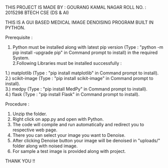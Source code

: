 THIS PROJECT IS MADE BY : GOURANG KAMAL NAGAR
ROLL NO. : 2015298
BTECH CSE (DS & AI)

THIS IS A GUI BASED MEDICAL IMAGE DENOISING PROGRAM BUILT IN PYTHON.

Prerequisite :

1. Python must be installed along with latest pip version (Type : "python -m pip install -upgrade pip" in Command prompt to install) in the required System.     
2.Following Libraries must be installed successfully :

1.) matplotlib   (Type : "pip install matplotlib" in Command prompt to install).    
2.) scikit-image (Type : "pip install scikit-image" in Command prompt to install).    
3.) medpy        (Type : "pip install MedPy" in Command prompt to install).    
4.) flask        (Type : "pip install Flask" in Command prompt to install).    

Procedure :

1. Unzip the folder.
2. Right click on app.py and open with Python.
3. The code will compile and run automatically and redirect you to respective web page.
4. There you can select your image you want to Denoise.
5. After clicking Denoise button your image will be denoised in "uploads/" folder along with noised image.
6. For sample a test image is provided along with project.

THANK YOU !!
